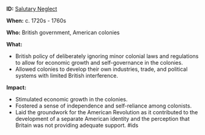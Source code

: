 **ID:** [Salutary Neglect](./../salutary-neglect/)

**When:** c. 1720s - 1760s

**Who:** British government, American colonies

**What:**

* British policy of deliberately ignoring minor colonial laws and regulations to allow for economic growth and self-governance in the colonies.
* Allowed colonies to develop their own industries, trade, and political systems with limited British interference.

**Impact:**

* Stimulated economic growth in the colonies.
* Fostered a sense of independence and self-reliance among colonists.
* Laid the groundwork for the American Revolution as it contributed to the development of a separate American identity and the perception that Britain was not providing adequate support.
#ids